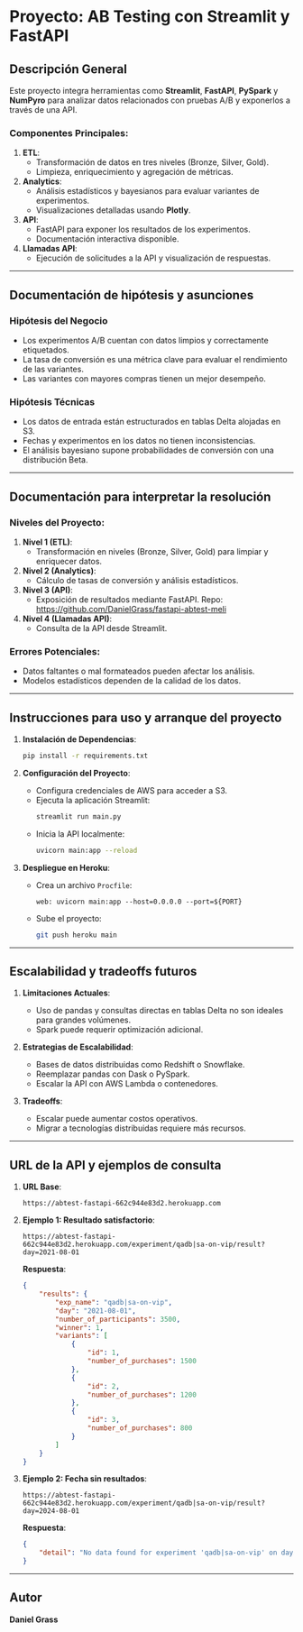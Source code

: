 
# Proyecto: AB Testing con Streamlit y FastAPI

## Descripción General
Este proyecto integra herramientas como **Streamlit**, **FastAPI**, **PySpark** y **NumPyro** para analizar datos relacionados con pruebas A/B y exponerlos a través de una API.

### Componentes Principales:
1. **ETL**:
   - Transformación de datos en tres niveles (Bronze, Silver, Gold).
   - Limpieza, enriquecimiento y agregación de métricas.
2. **Analytics**:
   - Análisis estadísticos y bayesianos para evaluar variantes de experimentos.
   - Visualizaciones detalladas usando **Plotly**.
3. **API**:
   - FastAPI para exponer los resultados de los experimentos.
   - Documentación interactiva disponible.
4. **Llamadas API**:
   - Ejecución de solicitudes a la API y visualización de respuestas.

---

## Documentación de hipótesis y asunciones

### Hipótesis del Negocio
- Los experimentos A/B cuentan con datos limpios y correctamente etiquetados.
- La tasa de conversión es una métrica clave para evaluar el rendimiento de las variantes.
- Las variantes con mayores compras tienen un mejor desempeño.

### Hipótesis Técnicas
- Los datos de entrada están estructurados en tablas Delta alojadas en S3.
- Fechas y experimentos en los datos no tienen inconsistencias.
- El análisis bayesiano supone probabilidades de conversión con una distribución Beta.

---

## Documentación para interpretar la resolución

### Niveles del Proyecto:
1. **Nivel 1 (ETL)**:
   - Transformación en niveles (Bronze, Silver, Gold) para limpiar y enriquecer datos.
2. **Nivel 2 (Analytics)**:
   - Cálculo de tasas de conversión y análisis estadísticos.
3. **Nivel 3 (API)**:
   - Exposición de resultados mediante FastAPI. Repo: https://github.com/DanielGrass/fastapi-abtest-meli
4. **Nivel 4 (Llamadas API)**:
   - Consulta de la API desde Streamlit.

### Errores Potenciales:
- Datos faltantes o mal formateados pueden afectar los análisis.
- Modelos estadísticos dependen de la calidad de los datos.

---

## Instrucciones para uso y arranque del proyecto

1. **Instalación de Dependencias**:
   ```bash
   pip install -r requirements.txt
   ```

2. **Configuración del Proyecto**:
   - Configura credenciales de AWS para acceder a S3.
   - Ejecuta la aplicación Streamlit:
     ```bash
     streamlit run main.py
     ```
   - Inicia la API localmente:
     ```bash
     uvicorn main:app --reload
     ```

3. **Despliegue en Heroku**:
   - Crea un archivo `Procfile`:
     ```
     web: uvicorn main:app --host=0.0.0.0 --port=${PORT}
     ```
   - Sube el proyecto:
     ```bash
     git push heroku main
     ```

---

## Escalabilidad y tradeoffs futuros

1. **Limitaciones Actuales**:
   - Uso de pandas y consultas directas en tablas Delta no son ideales para grandes volúmenes.
   - Spark puede requerir optimización adicional.

2. **Estrategias de Escalabilidad**:
   - Bases de datos distribuidas como Redshift o Snowflake.
   - Reemplazar pandas con Dask o PySpark.
   - Escalar la API con AWS Lambda o contenedores.

3. **Tradeoffs**:
   - Escalar puede aumentar costos operativos.
   - Migrar a tecnologías distribuidas requiere más recursos.

---

## URL de la API y ejemplos de consulta

1. **URL Base**:
   ```
   https://abtest-fastapi-662c944e83d2.herokuapp.com
   ```

2. **Ejemplo 1: Resultado satisfactorio**:
   ```
   https://abtest-fastapi-662c944e83d2.herokuapp.com/experiment/qadb|sa-on-vip/result?day=2021-08-01
   ```

   **Respuesta**:
   ```json
   {
       "results": {
           "exp_name": "qadb|sa-on-vip",
           "day": "2021-08-01",
           "number_of_participants": 3500,
           "winner": 1,
           "variants": [
               {
                   "id": 1,
                   "number_of_purchases": 1500
               },
               {
                   "id": 2,
                   "number_of_purchases": 1200
               },
               {
                   "id": 3,
                   "number_of_purchases": 800
               }
           ]
       }
   }
   ```

3. **Ejemplo 2: Fecha sin resultados**:
   ```
   https://abtest-fastapi-662c944e83d2.herokuapp.com/experiment/qadb|sa-on-vip/result?day=2024-08-01
   ```

   **Respuesta**:
   ```json
   {
       "detail": "No data found for experiment 'qadb|sa-on-vip' on day '2024-08-01'"
   }
   ```

---

## Autor
**Daniel Grass**
